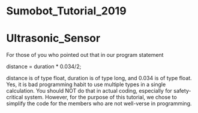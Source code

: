 # Sumobot_Tutorial_2019
# Ultrasonic_Sensor

For those of you who pointed out that in our program statement

distance = duration * 0.034/2;

distance is of type float, duration is of type long, and 0.034 is of type float. Yes, it is bad programming
habit to use multiple types in a single calculation. You should NOT do that in actual coding, especially for
safety-critical system. However, for the purpose of this tutorial, we chose to simplify the code for the
members who are not well-verse in programming.
